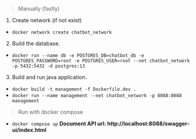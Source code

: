 
> Manually (fastly)
1. Create network (if not exist)

- ```docker network create chatbot_network ```
2. Build the database.

- ```docker run --name db -e POSTGRES_DB=chatbot_db -e POSTGRES_PASSWORD=root -e POSTGRES_USER=root --net chatbot_network -p 5432:5432 -d postgres:13```
3. Build and run java application.
 
- ```docker build -t management -f Dockerfile.dev .```
- ```docker run --name management --net chatbot_network -p 8088:8088 management```

> Run with docker compose
- ```docker compose up```
**Document API url: http://localhost:8088/swagger-ui/index.html**

